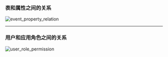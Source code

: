 ### 表和属性之间的关系
![event_property_relation](https://github.com/night1008/night1008.github.io/assets/3940006/79f854ae-19b5-45dc-97a0-bf929c613627)

---

### 用户和应用角色之间的关系
![user_role_permission](https://github.com/night1008/night1008.github.io/assets/3940006/214e5136-2ac8-453f-8ddb-e4cd865e4027)


